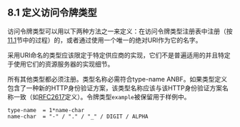 ## 8.1 定义访问令牌类型

访问令牌类型可以用以下两种方法之一来定义：在访问令牌类型注册表中注册（按[11.1](../Section11/11.1.md)节中的过程）的，或者通过使用一个唯一的绝对URI作为它的名字。

采用URI命名的类型应该限定于特定供应商的实现，它们不是普遍适用的并且特定于使用它们的资源服务器的实现细节。

所有其他类型都必须注册。类型名称必需符合type-name ANBF。如果类型定义包含了一种新的HTTP身份验证方案，该类型名称应该与该HTTP身份验证方案名称一致（如[RFC2617][RFC2617]定义）。令牌类型`example`被保留用于样例中。

```
type-name  = 1*name-char
name-char  = "-" / "." / "_" / DIGIT / ALPHA
```

[RFC2617]: http://tools.ietf.org/html/rfc2617 "HTTP Authentication: Basic and Digest Access Authentication"
